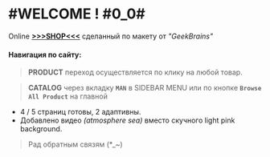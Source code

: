 # #WELCOME ! #0_0#
Online [**>>>SHOP<<<**](https://gooavel.github.io/HTML-SASS_PRO/) сделанный по макету  от _"GeekBrains"_
#### Навигация по сайту:
> **PRODUCT** переход осуществляется по клику на любой товар.

> **CATALOG** через вкладку **`MAN`** в SIDEBAR MENU или по кнопке **`Browse All Product`** на главной
- 4 / 5 страниц готовы, 2 адаптивны.
- Добавлено видео _(atmosphere sea)_ вместо скучного light pink background.

> Рад обратным связям (*_~)
